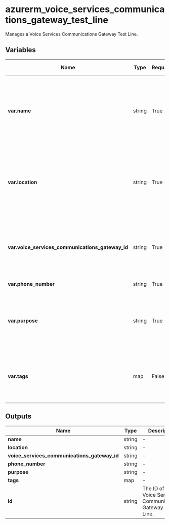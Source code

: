 # azurerm_voice_services_communications_gateway_test_line

Manages a Voice Services Communications Gateway Test Line.

## Variables

| Name | Type | Required? | Default  | possible values | Description |
| ---- | ---- | --------- | -------- | ----------- | ----------- |
| **var.name** | string | True | -  |  -  | Specifies the name which should be used for this Voice Services Communications Gateway Test Line. Changing this forces a new resource to be created. | 
| **var.location** | string | True | -  |  -  | Specifies the Azure Region where the Voice Services Communications Gateway Test Line should exist. Changing this forces a new resource to be created. | 
| **var.voice_services_communications_gateway_id** | string | True | -  |  -  | Specifies the ID of the Voice Services Communications Gateway. Changing this forces a new resource to be created. | 
| **var.phone_number** | string | True | -  |  -  | Specifies the phone number. | 
| **var.purpose** | string | True | -  |  `Automated`, `Manual`  | The purpose of the Voice Services Communications Gateway Test Line. Possible values are `Automated` or `Manual`. | 
| **var.tags** | map | False | -  |  -  | A mapping of tags which should be assigned to the Voice Services Communications Gateway Test Line. | 



## Outputs

| Name | Type | Description |
| ---- | ---- | --------- | 
| **name** | string  | - | 
| **location** | string  | - | 
| **voice_services_communications_gateway_id** | string  | - | 
| **phone_number** | string  | - | 
| **purpose** | string  | - | 
| **tags** | map  | - | 
| **id** | string  | The ID of the Voice Services Communications Gateway Test Line. | 
